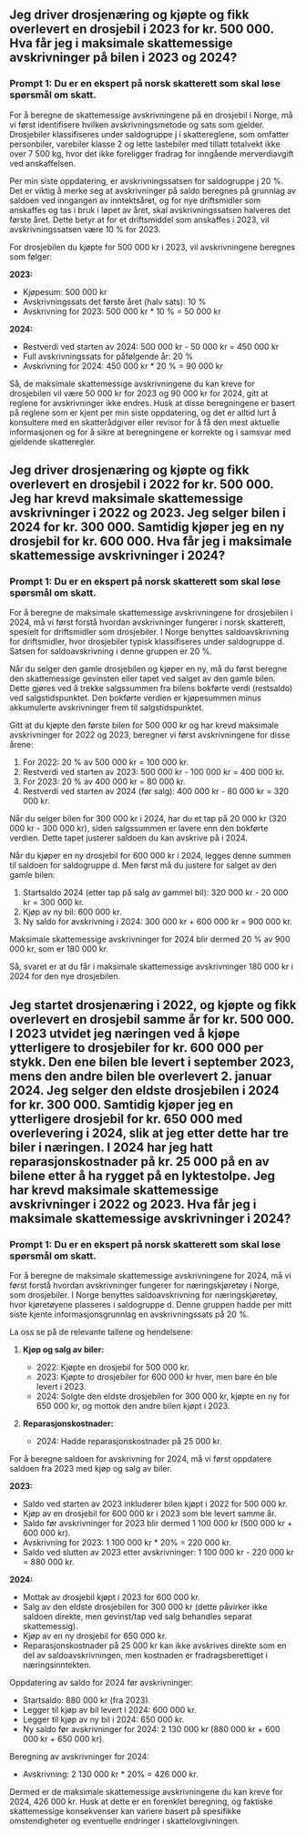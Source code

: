 ## Jeg driver drosjenæring og kjøpte og fikk overlevert en drosjebil i 2023 for kr. 500 000. Hva får jeg i maksimale skattemessige avskrivninger på bilen i 2023 og 2024?

### Prompt 1: Du er en ekspert på norsk skatterett som skal løse spørsmål om skatt.

For å beregne de skattemessige avskrivningene på en drosjebil i Norge, må vi først identifisere hvilken avskrivningsmetode og sats som gjelder. Drosjebiler klassifiseres under saldogruppe j i skattereglene, som omfatter personbiler, varebiler klasse 2 og lette lastebiler med tillatt totalvekt ikke over 7 500 kg, hvor det ikke foreligger fradrag for inngående merverdiavgift ved anskaffelsen.

Per min siste oppdatering, er avskrivningssatsen for saldogruppe j 20 %. Det er viktig å merke seg at avskrivninger på saldo beregnes på grunnlag av saldoen ved inngangen av inntektsåret, og for nye driftsmidler som anskaffes og tas i bruk i løpet av året, skal avskrivningssatsen halveres det første året. Dette betyr at for et driftsmiddel som anskaffes i 2023, vil avskrivningssatsen være 10 % for 2023.

For drosjebilen du kjøpte for 500 000 kr i 2023, vil avskrivningene beregnes som følger:

**2023:**
- Kjøpesum: 500 000 kr
- Avskrivningssats det første året (halv sats): 10 %
- Avskrivning for 2023: 500 000 kr * 10 % = 50 000 kr

**2024:**
- Restverdi ved starten av 2024: 500 000 kr - 50 000 kr = 450 000 kr
- Full avskrivningssats for påfølgende år: 20 %
- Avskrivning for 2024: 450 000 kr * 20 % = 90 000 kr

Så, de maksimale skattemessige avskrivningene du kan kreve for drosjebilen vil være 50 000 kr for 2023 og 90 000 kr for 2024, gitt at reglene for avskrivninger ikke endres. Husk at disse beregningene er basert på reglene som er kjent per min siste oppdatering, og det er alltid lurt å konsultere med en skatterådgiver eller revisor for å få den mest aktuelle informasjonen og for å sikre at beregningene er korrekte og i samsvar med gjeldende skatteregler.

## Jeg driver drosjenæring og kjøpte og fikk overlevert en drosjebil i 2022 for kr. 500 000. Jeg har krevd maksimale skattemessige avskrivninger i 2022 og 2023. Jeg selger bilen i 2024 for kr. 300 000. Samtidig kjøper jeg en ny drosjebil for kr. 600 000. Hva får jeg i maksimale skattemessige avskrivninger i 2024?

### Prompt 1: Du er en ekspert på norsk skatterett som skal løse spørsmål om skatt.

For å beregne de maksimale skattemessige avskrivningene for drosjebilen i 2024, må vi først forstå hvordan avskrivninger fungerer i norsk skatterett, spesielt for driftsmidler som drosjebiler. I Norge benyttes saldoavskrivning for driftsmidler, hvor drosjebiler typisk klassifiseres under saldogruppe d. Satsen for saldoavskrivning i denne gruppen er 20 %.

Når du selger den gamle drosjebilen og kjøper en ny, må du først beregne den skattemessige gevinsten eller tapet ved salget av den gamle bilen. Dette gjøres ved å trekke salgssummen fra bilens bokførte verdi (restsaldo) ved salgstidspunktet. Den bokførte verdien er kjøpesummen minus akkumulerte avskrivninger frem til salgstidspunktet.

Gitt at du kjøpte den første bilen for 500 000 kr og har krevd maksimale avskrivninger for 2022 og 2023, beregner vi først avskrivningene for disse årene:

1. For 2022: 20 % av 500 000 kr = 100 000 kr.
2. Restverdi ved starten av 2023: 500 000 kr - 100 000 kr = 400 000 kr.
3. For 2023: 20 % av 400 000 kr = 80 000 kr.
4. Restverdi ved starten av 2024 (før salg): 400 000 kr - 80 000 kr = 320 000 kr.

Når du selger bilen for 300 000 kr i 2024, har du et tap på 20 000 kr (320 000 kr - 300 000 kr), siden salgssummen er lavere enn den bokførte verdien. Dette tapet justerer saldoen du kan avskrive på i 2024.

Når du kjøper en ny drosjebil for 600 000 kr i 2024, legges denne summen til saldoen for saldogruppe d. Men først må du justere for salget av den gamle bilen:

1. Startsaldo 2024 (etter tap på salg av gammel bil): 320 000 kr - 20 000 kr = 300 000 kr.
2. Kjøp av ny bil: 600 000 kr.
3. Ny saldo for avskrivning i 2024: 300 000 kr + 600 000 kr = 900 000 kr.

Maksimale skattemessige avskrivninger for 2024 blir dermed 20 % av 900 000 kr, som er 180 000 kr.

Så, svaret er at du får i maksimale skattemessige avskrivninger 180 000 kr i 2024 for den nye drosjebilen.


## Jeg startet drosjenæring i 2022, og kjøpte og fikk overlevert en drosjebil samme år for kr. 500 000. I 2023 utvidet jeg næringen ved å kjøpe ytterligere to drosjebiler for kr. 600 000 per stykk.  Den ene bilen ble levert i september 2023, mens den andre bilen ble overlevert 2. januar 2024. Jeg selger den eldste drosjebilen i 2024 for kr. 300 000. Samtidig kjøper jeg en ytterligere drosjebil for kr. 650 000 med overlevering i 2024, slik at jeg etter dette har tre biler i næringen. I 2024 har jeg hatt reparasjonskostnader på kr. 25 000 på en av bilene etter å ha rygget på en lyktestolpe. Jeg har krevd maksimale skattemessige avskrivninger i 2022 og 2023. Hva får jeg i maksimale skattemessige avskrivninger i 2024?
### Prompt 1: Du er en ekspert på norsk skatterett som skal løse spørsmål om skatt.

For å beregne de maksimale skattemessige avskrivningene for 2024, må vi først forstå hvordan avskrivninger fungerer for næringskjøretøy i Norge, som drosjebiler. I Norge benyttes saldoavskrivning for næringskjøretøy, hvor kjøretøyene plasseres i saldogruppe d. Denne gruppen hadde per mitt siste kjente informasjonsgrunnlag en avskrivningssats på 20 %.

La oss se på de relevante tallene og hendelsene:

1. **Kjøp og salg av biler:**
   - 2022: Kjøpte en drosjebil for 500 000 kr.
   - 2023: Kjøpte to drosjebiler for 600 000 kr hver, men bare én ble levert i 2023.
   - 2024: Solgte den eldste drosjebilen for 300 000 kr, kjøpte en ny for 650 000 kr, og mottok den andre bilen kjøpt i 2023.

2. **Reparasjonskostnader:**
   - 2024: Hadde reparasjonskostnader på 25 000 kr.

For å beregne saldoen for avskrivning for 2024, må vi først oppdatere saldoen fra 2023 med kjøp og salg av biler.

**2023:**
- Saldo ved starten av 2023 inkluderer bilen kjøpt i 2022 for 500 000 kr.
- Kjøp av en drosjebil for 600 000 kr i 2023 som ble levert samme år.
- Saldo før avskrivninger for 2023 blir dermed 1 100 000 kr (500 000 kr + 600 000 kr).
- Avskrivning for 2023: 1 100 000 kr * 20% = 220 000 kr.
- Saldo ved slutten av 2023 etter avskrivninger: 1 100 000 kr - 220 000 kr = 880 000 kr.

**2024:**
- Mottak av drosjebil kjøpt i 2023 for 600 000 kr.
- Salg av den eldste drosjebilen for 300 000 kr (dette påvirker ikke saldoen direkte, men gevinst/tap ved salg behandles separat skattemessig).
- Kjøp av en ny drosjebil for 650 000 kr.
- Reparasjonskostnader på 25 000 kr kan ikke avskrives direkte som en del av saldoavskrivningen, men kostnaden er fradragsberettiget i næringsinntekten.

Oppdatering av saldo for 2024 før avskrivninger:
- Startsaldo: 880 000 kr (fra 2023).
- Legger til kjøp av bil levert i 2024: 600 000 kr.
- Legger til kjøp av ny bil i 2024: 650 000 kr.
- Ny saldo før avskrivninger for 2024: 2 130 000 kr (880 000 kr + 600 000 kr + 650 000 kr).

Beregning av avskrivninger for 2024:
- Avskrivning: 2 130 000 kr * 20% = 426 000 kr.

Dermed er de maksimale skattemessige avskrivningene du kan kreve for 2024, 426 000 kr. Husk at dette er en forenklet beregning, og faktiske skattemessige konsekvenser kan variere basert på spesifikke omstendigheter og eventuelle endringer i skattelovgivningen.
